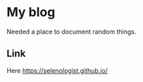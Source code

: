 # My blog

Needed a place to document random things.

## Link

Here https://selenologist.github.io/
